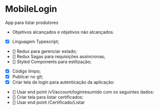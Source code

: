 # MobileLogin
App para listar produtores
- Objetivos alcançados e objetivos não alcançados.
- [x] Linguagem Typescript;
- [] Redux para gerenciar estado;
- [] Redux Sagas para requisições assíncronas;
- [] Styled Components para estilização;
- [x] Código limpo;
- [x] Publicar no git;
- [x]   Criar tela de login para autenticação da aplicação:
- []  Usar end point /v1/account/loginresumido com os seguintes dados: 
- [] Criar tela para listar certificados:
- []  Usar end point /Certificado/Listar


